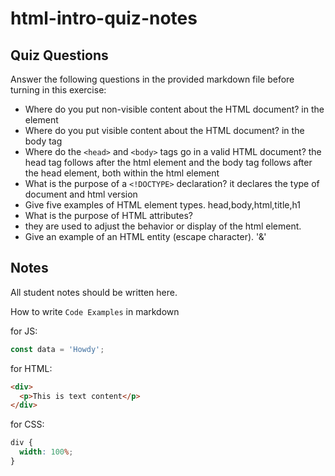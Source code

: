 # html-intro-quiz-notes

## Quiz Questions

Answer the following questions in the provided markdown file before turning in this exercise:

- Where do you put non-visible content about the HTML document?
  in the <head> element 
- Where do you put visible content about the HTML document?
  in the body tag
- Where do the `<head>` and `<body>` tags go in a valid HTML document?
  the head tag follows after the html element and the body tag follows after the head element, both within the html element
- What is the purpose of a `<!DOCTYPE>` declaration?
  it declares the type of document and html version
- Give five examples of HTML element types.
  head,body,html,title,h1
- What is the purpose of HTML attributes?
- they are used to adjust the behavior or display of the html element.
- Give an example of an HTML entity (escape character).
  '&amp;'

## Notes

All student notes should be written here.

How to write `Code Examples` in markdown

for JS:

```js
const data = 'Howdy';
```

for HTML:

```html
<div>
  <p>This is text content</p>
</div>
```

for CSS:

```css
div {
  width: 100%;
}
```
